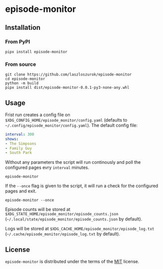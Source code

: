 # episode-monitor

## Installation

### From PyPI

```console
pipx install episode-monitor
```

### From source

```console
git clone https://github.com/laszloszurok/episode-monitor
cd episode-monitor
python -m build
pipx install dist/episode-monitor-0.0.1-py3-none-any.whl
```

## Usage

Frist run creates a config file on `$XDG_CONFIG_HOME/episode_monitor/config.yaml` (defaults to `~/.config/episode_monitor/config.yaml`).
The default config file:
```yaml
interval: 300
shows:
- The Simpsons
- Family Guy
- South Park
```
Without any parameters the script will run continously and poll the configured pages evry `interval` minutes.

```console
episode-monitor
```
If the `--once` flag is given to the script, it will run a check for the configured pages and exit.
```console
episode-monitor --once
```

Episode counts will be stored at `$XDG_STATE_HOME/episode_monitor/episode_counts.json` (`~/.local/state/episode_monitor/episode_counts.json` by default).

Logs will be stored at `$XDG_CACHE_HOME/episode_monitor/episode_log.txt` (`~/.cache/episode_monitor/episode_log.txt` by default).

## License

`episode-monitor` is distributed under the terms of the [MIT](https://spdx.org/licenses/MIT.html) license.
